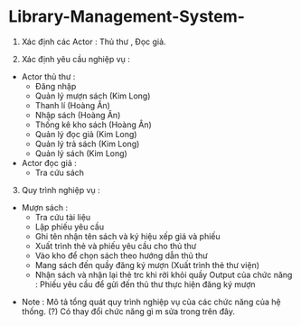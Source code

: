 # Library-Management-System-
1. Xác định các Actor : Thủ thư , Đọc giả.

2. Xác định yêu cầu nghiệp vụ :
- Actor thủ thư : 
	+ Đăng nhập 
	+ Quản lý mượn sách 	(Kim Long) 
	+ Thanh lí  			(Hoàng Ân)
	+ Nhập sách 			(Hoàng Ân)
	+ Thống kê kho sách 	(Hoàng Ân)
	+ Quản lý đọc giả  		(Kim Long)
	+ Quản lý trả sách		(Kim Long)
	+ Quản lý sách 			(Kim Long)
- Actor đọc giả : 
	+ Tra cứu sách

3. Quy trình nghiệp vụ :
- Mượn sách : 
	+ Tra cứu tài liệu 
	+ Lập phiếu yêu cầu
	+ Ghi tên nhận tên sách và ký hiệu xếp giá và phiếu 
	+ Xuất trình thẻ và phiếu yêu cầu cho thủ thư 
	+ Vào kho để chọn sách theo hướng dẫn thủ thư
	+ Mang sách đến quầy đăng ký mượn (Xuất trình thẻ thư viện)
	+ Nhận sách và nhận lại thẻ trc khi rời khỏi quầy 
Output của chức năng : Phiếu yêu cầu để gửi đến thủ thư thực hiện đăng ký mượn

* Note : Mô tả tổng quát quy trình nghiệp vụ của các chức năng của hệ thống.
(?) Có thay đổi chức năng gì m sửa trong trên đây.
